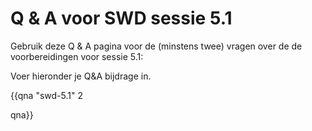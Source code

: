 # Q & A voor SWD sessie 5.1

Gebruik deze Q & A pagina voor de (minstens twee) vragen over de de voorbereidingen voor sessie 5.1:

Voer hieronder je Q&A bijdrage in.

{{qna "swd-5.1" 2

qna}}